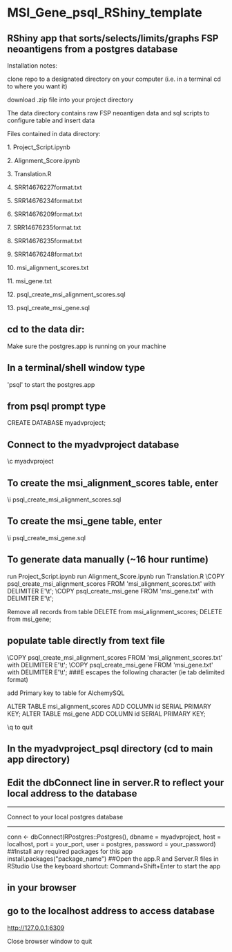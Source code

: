# MSI_Gene_psql_RShiny_template
## RShiny app that sorts/selects/limits/graphs FSP neoantigens from a postgres database

Installation notes:

clone repo to a designated directory on your computer (i.e. in a terminal cd to where you want it)
<p>
  download .zip file into your project directory


The data directory contains raw FSP neoantigen data and sql scripts to configure table and insert data
<p>Files contained in data directory:<p>
   1. Project_Script.ipynb<p>
   2. Alignment_Score.ipynb<p>
   3. Translation.R<p>
   4. SRR14676227format.txt<p>
   5. SRR14676234format.txt<p>
   6. SRR14676209format.txt<p>
   7. SRR14676235format.txt<p>
   8. SRR14676235format.txt<p>
   9. SRR14676248format.txt<p>
   10. msi_alignment_scores.txt<p>
   11. msi_gene.txt<p>
   12. psql_create_msi_alignment_scores.sql<p>
   13. psql_create_msi_gene.sql<p>

## cd to the data dir:
Make sure the postgres.app is running on your machine
## In a terminal/shell window type
'psql' to start the postgres.app

## from psql prompt type
CREATE DATABASE myadvproject;

## Connect to the myadvproject database
\c myadvproject

## To create the msi_alignment_scores table, enter
\i psql_create_msi_alignment_scores.sql

## To create the msi_gene table, enter
\i psql_create_msi_gene.sql

## To generate data manually (~16 hour runtime)
run Project_Script.ipynb
run Alignment_Score.ipynb
run Translation.R
\COPY psql_create_msi_alignment_scores FROM 'msi_alignment_scores.txt' with DELIMITER E'\t';
\COPY psql_create_msi_gene FROM 'msi_gene.txt' with DELIMITER E'\t';

Remove all records from table
DELETE from msi_alignment_scores;
DELETE from msi_gene;
## populate table directly from text file
\COPY psql_create_msi_alignment_scores FROM 'msi_alignment_scores.txt' with DELIMITER E'\t';
\COPY psql_create_msi_gene FROM 'msi_gene.txt' with DELIMITER E'\t';
###E escapes the following character (ie tab delimited format)

add Primary key to table for AlchemySQL<p>
ALTER TABLE msi_alignment_scores ADD COLUMN id SERIAL PRIMARY KEY;
ALTER TABLE msi_gene ADD COLUMN id SERIAL PRIMARY KEY;

\q to quit

## In the myadvproject_psql directory  (cd to main app directory)
## Edit the dbConnect line in server.R to reflect your local address to the database

*****************************************
 Connect to your local postgres database
*****************************************

conn <- dbConnect(RPostgres::Postgres(), dbname = myadvproject, host = localhost, port = your_port, user = postgres, password = your_password)
##Install any required packages for this app
install.packages("package_name")
##Open the app.R and Server.R files in RStudio
Use the keyboard shortcut: Command+Shift+Enter to start the app
## in your browser
## go to the localhost address to access database
http://127.0.0.1:6309

Close browser window to quit
